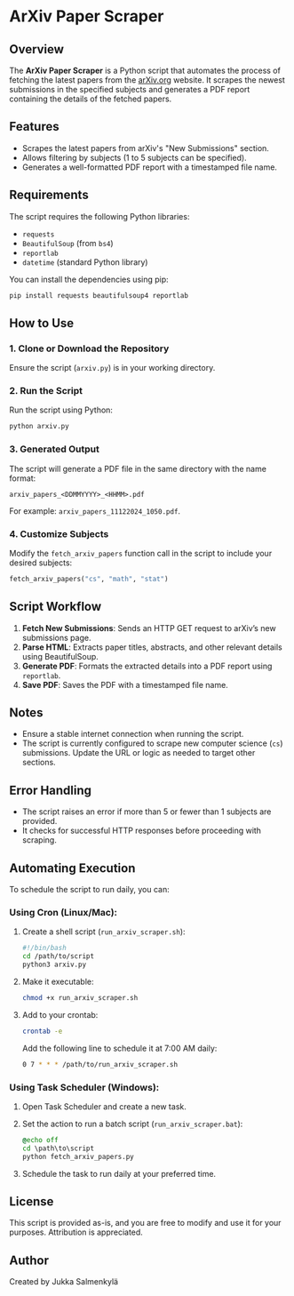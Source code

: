 # ArXiv Paper Scraper

## Overview
The **ArXiv Paper Scraper** is a Python script that automates the process of fetching the latest papers from the [arXiv.org](https://arxiv.org) website. It scrapes the newest submissions in the specified subjects and generates a PDF report containing the details of the fetched papers.

## Features
- Scrapes the latest papers from arXiv's "New Submissions" section.
- Allows filtering by subjects (1 to 5 subjects can be specified).
- Generates a well-formatted PDF report with a timestamped file name.

## Requirements
The script requires the following Python libraries:

- `requests`
- `BeautifulSoup` (from `bs4`)
- `reportlab`
- `datetime` (standard Python library)

You can install the dependencies using pip:

```bash
pip install requests beautifulsoup4 reportlab
```

## How to Use

### 1. Clone or Download the Repository
Ensure the script (`arxiv.py`) is in your working directory.

### 2. Run the Script

Run the script using Python:

```bash
python arxiv.py
```

### 3. Generated Output
The script will generate a PDF file in the same directory with the name format:

```
arxiv_papers_<DDMMYYYY>_<HHMM>.pdf
```
For example: `arxiv_papers_11122024_1050.pdf`.

### 4. Customize Subjects
Modify the `fetch_arxiv_papers` function call in the script to include your desired subjects:

```python
fetch_arxiv_papers("cs", "math", "stat")
```

## Script Workflow
1. **Fetch New Submissions**: Sends an HTTP GET request to arXiv’s new submissions page.
2. **Parse HTML**: Extracts paper titles, abstracts, and other relevant details using BeautifulSoup.
3. **Generate PDF**: Formats the extracted details into a PDF report using `reportlab`.
4. **Save PDF**: Saves the PDF with a timestamped file name.

## Notes
- Ensure a stable internet connection when running the script.
- The script is currently configured to scrape new computer science (`cs`) submissions. Update the URL or logic as needed to target other sections.

## Error Handling
- The script raises an error if more than 5 or fewer than 1 subjects are provided.
- It checks for successful HTTP responses before proceeding with scraping.

## Automating Execution
To schedule the script to run daily, you can:

### Using Cron (Linux/Mac):
1. Create a shell script (`run_arxiv_scraper.sh`):

    ```bash
    #!/bin/bash
    cd /path/to/script
    python3 arxiv.py
    ```

2. Make it executable:

    ```bash
    chmod +x run_arxiv_scraper.sh
    ```

3. Add to your crontab:

    ```bash
    crontab -e
    ```

    Add the following line to schedule it at 7:00 AM daily:

    ```bash
    0 7 * * * /path/to/run_arxiv_scraper.sh
    ```

### Using Task Scheduler (Windows):
1. Open Task Scheduler and create a new task.
2. Set the action to run a batch script (`run_arxiv_scraper.bat`):

    ```bat
    @echo off
    cd \path\to\script
    python fetch_arxiv_papers.py
    ```

3. Schedule the task to run daily at your preferred time.

## License
This script is provided as-is, and you are free to modify and use it for your purposes. Attribution is appreciated.

## Author
Created by Jukka Salmenkylä

